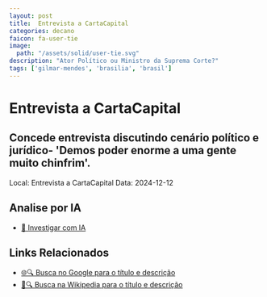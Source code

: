 ```yaml
---
layout: post
title:  Entrevista a CartaCapital
categories: decano
faicon: fa-user-tie
image:
  path: "/assets/solid/user-tie.svg"
description: "Ator Político ou Ministro da Suprema Corte?"
tags: ['gilmar-mendes', 'brasilia', 'brasil']
---
```


# Entrevista a CartaCapital
## Concede entrevista discutindo cenário político e jurídico- 'Demos poder enorme a uma gente muito chinfrim'.
Local: Entrevista a CartaCapital
Data: 2024-12-12

## Analise por IA
- [🤖 Investigar com IA](https://www.perplexity.ai/search?q=%22Gilmar%20Mendes%22%20%2B%20Entrevista%20a%20CartaCapital%20Concede%20entrevista%20discutindo%20cen%C3%A1rio%20pol%C3%ADtico%20e%20jur%C3%ADdico-%20%27Demos%20poder%20enorme%20a%20uma%20gente%20muito%20chinfrim%27.%20Bras%C3%ADlia%2C%20Brasil)

## Links Relacionados
- [🌐🔍 Busca no Google para o título e descrição](https://www.google.com/search?q=%22Gilmar%20Mendes%22%20%2B%20Entrevista%20a%20CartaCapital%20Concede%20entrevista%20discutindo%20cen%C3%A1rio%20pol%C3%ADtico%20e%20jur%C3%ADdico-%20%27Demos%20poder%20enorme%20a%20uma%20gente%20muito%20chinfrim%27.%20Bras%C3%ADlia%2C%20Brasil)
- [📖🔍 Busca na Wikipedia para o título e descrição](https://pt.wikipedia.org/w/index.php?search=%22Gilmar%20Mendes%22%20%2B%20Entrevista%20a%20CartaCapital%20Concede%20entrevista%20discutindo%20cen%C3%A1rio%20pol%C3%ADtico%20e%20jur%C3%ADdico-%20%27Demos%20poder%20enorme%20a%20uma%20gente%20muito%20chinfrim%27.%20Bras%C3%ADlia%2C%20Brasil)

